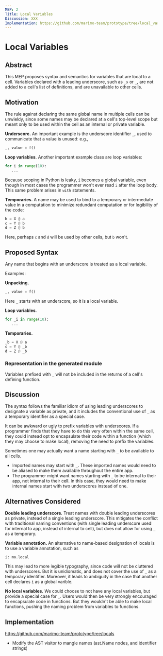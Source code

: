 ```yaml
---
MEP: 2
Title: Local Variables
Discussion: XXX
Implementation: https://github.com/marimo-team/prototype/tree/local_variables
---
```


# Local Variables

## Abstract

This MEP proposes syntax and semantics for variables that are local to a cell.
Variables declared with a leading underscore, such as `_x` or `_`, are not
added to a cell's list of definitions, and are unavailable to other cells.

## Motivation

The rule against declaring the same global name in multiple cells can be
unwieldy, since some names may be declared at a cell's top-level scope but
meant only to be used within the cell as an internal or private variable.

**Underscore.**
An important example is the underscore identifier `_`, used to communicate that
a value is unused: e.g.,

```python
_, value = f()
```

**Loop variables.**
Another important example class are loop variables:

```python
for i in range(10):
   ...
```

Because scoping in Python is leaky, `i` becomes a global variable, even
though in most cases the programmer won't ever read `i` after the loop body.
This same problem arises in `with` statements.

**Temporaries.**
A name may be  used to bind to a temporary or intermediate value in a
computation to minimize redundant computation or for legibility of the code:

```python
b = X @ a
c = Y @ b
d = Z @ b
```

Here, perhaps `c` and `d` will be used by other cells, but `b` won't. 

## Proposed Syntax

Any name that begins with an underscore is treated as a local variable.

Examples:

**Unpacking.**

```python
_, value = f()
```

Here `_` starts with an underscore, so it is a local variable.

**Loop variables.**

```python
for _i in range(10):
   ...
```

**Temporaries.**

```python
_b = X @ a
c = Y @ _b
d = Z @ _b
```

### Representation in the generated module
Variables prefixed with `_` will not be included in the returns of a cell's
defining function.


## Discussion

The syntax follows the familiar idiom of using leading underscores to
designate a variable as private, and it includes the conventional use of `_` as
a temporary identifier as a special case.

It can be awkward or ugly to prefix variables with underscores. If a programmer finds
that they have to do this very often within the same cell, they could instead
opt to encapsulate their code within a function (which they may choose to make
local), removing the need to prefix the variables.

Sometimes one may actually want a name starting with `_` to be available to all cells.

- Imported names may start with `_`. These imported names would need to
be aliased to make them available throughout the entire app.
- The programmer might want names starting with `_` to be internal to their app,
  not internal to their cell. In this case, they would need to make internal
  names start with two underscores instead of one. 

## Alternatives Considered

**Double leading underscore.** Treat names with double leading underscores as
private, instead of a single leading underscore. This mitigates the conflict with
traditional naming conventions (with single leading underscore used for internal
to app, instead of internal to cell), but does not allow for using `_` as a temporary.

**Variable annotation.** An alternative to name-based designation of locals
is to use a variable annotation, such as

```
i: mo.local
```

This may lead to more legible typography, since code will not be cluttered
with underscores. But it is unidiomatic, and does not cover the use of `_`
as a temporary identifier. Moreover, it leads to ambiguity in the case
that another cell declares `i` as a global varible.

**No local variables.** We could choose to not have any local variables, but
provide a special case for `_`. Users would then be very strongly encouraged to
encapsulate code in functions. But they wouldn't be able to make local
functions, pushing the naming problem from variables to functions.

## Implementation

https://github.com/marimo-team/prototype/tree/locals

- Modify the AST visitor to mangle names (ast.Name nodes, and identifier strings)
